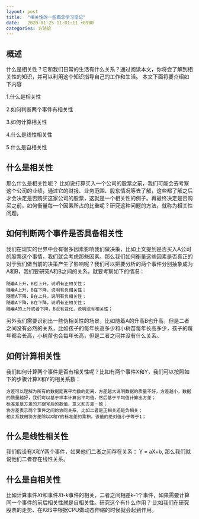 ```yaml
---
layout: post
title:  "相关性的一些概念学习笔记"
date:   2020-01-25 11:01:11 +0900
categories: 方法论
---
```

## 概述

什么是相关性？它和我们日常的生活有什么关系？通过阅读本文，你将会了解到相关性的知识，并可以利用这个知识指导自己的工作和生活。
本文下面将要介绍如下内容

1.什么是相关性

2.如何判断两个事件有相关性

3.如何计算相关性

4.什么是线性相关性

5.什么是自相关性

## 什么是相关性
那么什么是相关性呢？ 比如说打算买入一个公司的股票之前，我们可能会去考察这个公司的业绩，通过它的财报、业务范围、股东情况等去了解，这些都了解之后才会决定是否购买这家公司的股票，这就是一个相关性的例子。再最终决定是否购买之前，如何衡量每一个因素所占的比重呢？研究这种问题的方法，就称为相关性问题。

## 如何判断两个事件是否具备相关性

我们在现实的世界中会有很多因素影响我们做决策，比如上文提到是否买入A公司的股票这个事情，我们就会考虑那些因素。那么我们如何衡量这些因素是否真正的对于我们做当前的决策产生了影响呢？我们可以把要分析的两个事件分别抽象成为A和B，我们要研究A和B之间的关系，就要考察如下的情况：

    随着A上升，B也上升，说明有正相关性；
    随着A上升，B在下降，说明有负相关性；
    随着A下降，B在上升，说明有负相关性；
    随着A下降，B在下降，说明有正相关性；
    随着A的上升或者下降，B没有变化，说明没有相关性；

另外我们需要识别出一些伪相关性的场景，比如随着A的升高B也升高，但是二者之间没有必然的关系，比如孩子的每年长高多少和小树苗每年长高多少，孩子的每年都会长高，小树苗也会每年长高，但是二者之间并没有什么关系。 

## 如何计算相关性
我们如何计算两个事件是否有相关性呢？比如有两个事件X和Y，我们可以按照如下的步骤计算X和Y的相关系数：

    方差可以理解为所有的数据距离平均数的距离，方差越大说明数据的质量不好，方差越小，数据的质量越好，我们可以基于样本计算出平均值，然后基于平均值计算出方差；
    标准差是方差的开跟号后的数值，意义和方差一致；
    协方差表示两个事件之间的协同关系，比如二者是正相关还是负相关；
    相关系数用协方差除以X和Y的标准差的乘积，该值的绝对值小于等于1；

## 什么是线性相关性

我们假设有X和Y两个事件，如果他们二者之间存在关系： Y = aX+b, 那么我们就说他们二者存在线性关系。 

## 什么是自相关性

比如计算事件*Xt*和事件*Xt-k*事件的相关，二者之间相差k-1个事件，如果需要计算同一个事件的前后相关性就是自相关性。研究这个有什么作用？ 比如我们在研究股票的走势、在K8S中根据CPU做动态伸缩的时候就会起到作用。